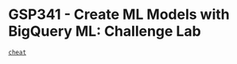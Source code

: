 # GSP341 - Create ML Models with BigQuery ML: Challenge Lab
[`cheat`](https://www.courseintern.com/post/qwiklabs/challenge-labs/gsp341-create-ml-models-with-bigquery-ml/)